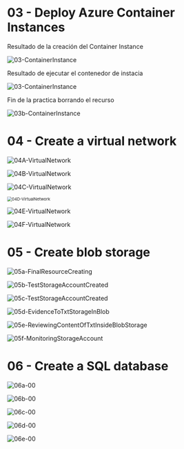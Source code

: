 # 03 - Deploy Azure Container Instances

Resultado de la creación del Container Instance

![03-ContainerInstance](Evidencia/03-ContainerInstance.png)

Resultado de ejecutar el contenedor de instacia

![03-ContainerInstance](Evidencia/03A-ContainerInstance.png)

Fin de la practica borrando el recurso

![03b-ContainerInstance](Evidencia/03b-ContainerInstance.png)



# 04 - Create a virtual network

![04A-VirtualNetwork](Evidencia/04A-VirtualNetwork.png)



![04B-VirtualNetwork](Evidencia/04B-VirtualNetwork.png)

![04C-VirtualNetwork](Evidencia/04C-VirtualNetwork.png)

<img src="Evidencia/04D-VirtualNetwork.png" alt="04D-VirtualNetwork" style="zoom:67%;" />

![04E-VirtualNetwork](Evidencia/04E-VirtualNetwork.png)

![04F-VirtualNetwork](Evidencia/04F-VirtualNetwork.png)

# 05 - Create blob storage

![05a-FinalResourceCreating](Evidencia/05a-FinalResourceCreating.png)

![05b-TestStorageAccountCreated](Evidencia/05b-TestStorageAccountCreated.png)

![05c-TestStorageAccountCreated](Evidencia/05c-TestStorageAccountCreated.png)

![05d-EvidenceToTxtStorageInBlob](Evidencia/05d-EvidenceToTxtStorageInBlob.png)

![05e-ReviewingContentOfTxtInsideBlobStorage](Evidencia/05e-ReviewingContentOfTxtInsideBlobStorage.png)

![05f-MonitoringStorageAccount](Evidencia/05f-MonitoringStorageAccount.png)



# 06 - Create a SQL database

 

![06a-00](Evidencia/06a-00.png)

![06b-00](Evidencia/06b-00.png)

![06c-00](Evidencia/06c-00.png)

![06d-00](Evidencia/06d-00.png)

![06e-00](Evidencia/06e-00.png)
